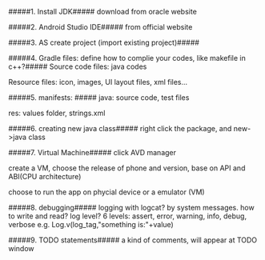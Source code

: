 #####1. Install JDK#####
download from oracle website
   
#####2. Android Studio IDE#####
from official website
   
#####3. AS create project (import existing project)#####

#####4. Gradle files: define how to complie your codes, like makefile in c++?#####
Source code files: java codes

Resource files: icon, images, UI layout files, xml files...
   
#####5. manifests: #####
java: source code, test files

res: values folder, strings.xml

#####6. creating new java class#####
right click the package, and new->java class

#####7. Virtual Machine#####
click AVD manager

create a VM, choose the release of phone and version, base on API and ABI(CPU architecture)

choose to run the app on phycial device or a emulator (VM)
   
#####8. debugging#####
   logging with logcat?
    by system messages.
    how to write and read?
      log level?
        6 levels: assert, error, warning, info, debug, verbose
      e.g. Log.v(log_tag,"something is:"+value)
      
#####9. TODO statements#####
    a kind of comments, will appear at TODO window
    
